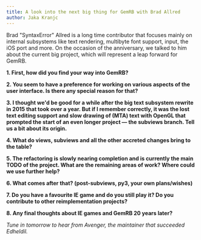 ```yaml
---
title: A look into the next big thing for GemRB with Brad Allred
author: Jaka Kranjc
---
```


Brad "SyntaxError" Allred is a long time contributor that focuses mainly on internal
subsystems like text rendering, multibyte font support, input, the iOS port and
more. On the occasion of the anniversary, we talked to him about the current big
project, which will represent a leap forward for GemRB.

**1. First, how did you find your way into GemRB?**



**2. You seem to have a preference for working on various aspects of the user
interface. Is there any special reason for that?**



**3. I thought we'd be good for a while after the big text subsystem rewrite
in 2015 that took over a year. But if I remember correctly, it was the lost
text editing support and slow drawing of (MTA) text with OpenGL that prompted
the start of an even longer project — the subviews branch. Tell us a bit
about its origin.**



**4. What do views, subviews and all the other accreted changes bring to
the table?**



**5. The refactoring is slowly nearing completion and is currently the main 
TODO of the project. What are the remaining areas of work? Where could we
use further help?**



**6. What comes after that? (post-subviews, py3, your own plans/wishes)**



**7. Do you have a favourite IE game and do you still play it? Do you
contribute to other reimplementation projects?**



**8. Any final thoughts about IE games and GemRB 20 years later?**




_Tune in tomorrow to hear from Avenger, the maintainer that succeeded Edheldil._
